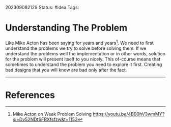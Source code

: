 202309082129
Status: #idea
Tags:

# Understanding The Problem

Like Mike Acton has been saying for years and years[^1]. We need to first understand the problems we try to solve before solving them. If we understand the problems well the implementation or in other words, solution for the problem will present itself to you nicely. This of-course means that sometimes to understand the problem you need to explore it first. Creating bad designs that you will know are bad only after the fact. 



---
# References

[^1]: Mike Acton on Weak Problem Solving https://youtu.be/4B00hV3wmMY?si=Dv52NDtSFRXfsfzw&t=1153
[^2]: Ginger Bill talks about teaching https://www.gingerbill.org/article/2021/02/01/the-essence-of-programming/#teaching

